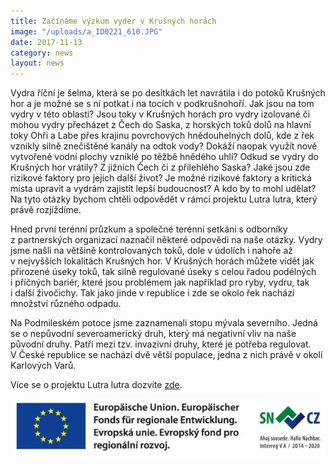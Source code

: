 ```yaml
---
title: Začínáme výzkum vyder v Krušných horách
image: "/uploads/a_ID0221_610.JPG"
date: 2017-11-13
category: news
layout: news
---
```

Vydra říční je šelma, která se po desítkách let navrátila i do potoků
Krušných hor a je možné se s ní potkat i na tocích v podkrušnohoří. Jak
jsou na tom vydry v této oblasti? Jsou toky v Krušných horách pro vydry
izolované či mohou vydry přecházet z Čech do Saska, z horských toků dolů
na hlavní toky Ohři a Labe přes krajinu povrchových hnědouhelných dolů,
kde z řek vznikly silně znečištěné kanály na odtok vody? Dokáží naopak
využít nově vytvořené vodní plochy vzniklé po těžbě hnědého uhlí? Odkud
se vydry do Krušných hor vrátily? Z jižních Čech či z přilehlého Saska?
Jaké jsou zde rizikové faktory pro jejich další život? Je možné rizikové
faktory a kritická místa upravit a vydrám zajistit lepší budoucnost?
A kdo by to mohl udělat? Na tyto otázky bychom chtěli odpovědět v rámci
projektu Lutra lutra, který právě rozjíždíme.

Hned první terénní průzkum a společné terénní setkání s odborníky
z partnerských organizací naznačil některé odpovědi na naše
otázky. Vydry jsme našli na většině kontrolovaných toků, dole v údolích
i nahoře až v nejvyšších lokalitách Krušných hor. V Krušných horách
můžete vidět jak přirozené úseky toků, tak silně regulované úseky
s celou řadou podélných i příčných bariér, které jsou problémem jak
například pro ryby, vydru, tak i další živočichy. Tak jako jinde
v republice i zde se okolo řek nachází množství různého odpadu.

Na Podmileském potoce jsme zaznamenali stopu mývala severního. Jedná se
o nepůvodní severoamerický druh, který má negativní vliv na naše původní
druhy. Patří mezi tzv. invazivní druhy, které je potřeba
regulovat. V České republice se nachází dvě větší populace, jedna z nich
právě v okolí Karlových Varů.

Více se o projektu Lutra lutra dozvíte
[zde](/projekty/projekt-lutra-lutra).

![](/uploads/spojene_loga_610.jpg)
